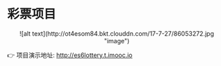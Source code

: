 # 彩票项目

<center>![alt text](http://ot4esom84.bkt.clouddn.com/17-7-27/86053272.jpg "image")</center>

👉 项目演示地址: http://es6lottery.t.imooc.io
